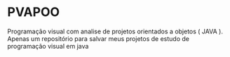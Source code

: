 # PVAPOO
Programação visual com analise de projetos orientados a objetos ( JAVA ). Apenas um repositório para salvar meus projetos de estudo de programação visual em java
